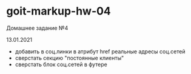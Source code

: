 # goit-markup-hw-04

Домашнее задание №4

13.01.2021

- добавить в соц.линки в атрибут href реальные адресы соц.сетей
- сверстать секцию "постоянные клиенты"
- сверстать блок соц.сетей в футере
